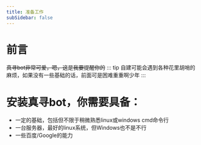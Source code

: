 ```yaml
---
title: 准备工作
subSidebar: false
---
```


# 前言
~~真寻bot非常可爱，嗯，这是我要提醒你的~~
::: tip
自建可能会遇到各种花里胡哨的麻烦，如果没有一些基础的话，前面可是困难重重啊少年
:::

# 安装真寻bot，你需要具备：
* 一定的基础，包括但不限于稍微熟悉linux或windows cmd命令行
* 一台服务器，最好的linux系统，但Windows也不是不行
* 一些百度/Google的能力



